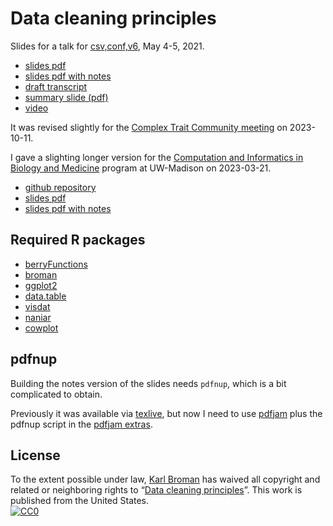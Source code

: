 # Data cleaning principles

Slides for a talk for [csv,conf,v6](https://csvconf.com/), May 4-5, 2021.

- [slides pdf](https://kbroman.org/Talk_DataCleaning/data_cleaning.pdf)
- [slides pdf with notes](https://kbroman.org/Talk_DataCleaning/data_cleaning_notes.pdf)
- [draft transcript](transcript.md)
- [summary slide (pdf)](https://kbroman.org/Talk_DataCleaning/data_cleaning_principles.pdf)
- [video](https://www.youtube.com/watch?v=7Ma8WIDinDc)

It was revised slightly for the [Complex Trait Community meeting](https://complextrait.org/meetings/ctc-rg2023/) on 2023-10-11.

I gave a slighting longer version
for the [Computation and Informatics in Biology and
Medicine](https://cibm.wisc.edu) program at UW-Madison on 2023-03-21.

- [github repository](https://github.com/kbroman/Talk_DataCleaning2023)
- [slides pdf](https://kbroman.org/Talk_DataCleaning2023/data_cleaning.pdf)
- [slides pdf with notes](https://kbroman.org/Talk_DataCleaning2023/data_cleaning_notes.pdf)



## Required R packages

- [berryFunctions](https://cran.r-project.org/package=berryFunctions)
- [broman](https://cran.r-project.org/package=broman)
- [ggplot2](https://ggplot2.tidyverse.org/)
- [data.table](https://rdatatable.gitlab.io/data.table/)
- [visdat](https://docs.ropensci.org/visdat/)
- [naniar](http://naniar.njtierney.com/)
- [cowplot](https://wilkelab.org/cowplot/)


## pdfnup

Building the notes version of the slides needs `pdfnup`, which is a
bit complicated to obtain.

Previously it was available via [texlive](https://tug.org/texlive/),
but now I need to use [pdfjam](https://github.com/rrthomas/pdfjam)
plus the pdfnup script in the [pdfjam
extras](https://github.com/rrthomas/pdfjam-extras>).


## License

To the extent possible under law,
[Karl Broman](https://github.com/kbroman)
has waived all copyright and related or neighboring rights to
&ldquo;[Data cleaning principles](https://github.com/kbroman/Talk_DataCleaning)&rdquo;.
This work is published from the United States.
<br/>
[![CC0](https://i.creativecommons.org/p/zero/1.0/88x31.png)](https://creativecommons.org/publicdomain/zero/1.0/)
